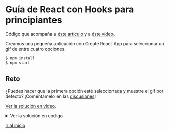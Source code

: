 # Guía de React con Hooks para principiantes

Código que acompaña a [éste artículo](https://antonio.laguna.es/posts/guia-react-para-principiantes-con-hooks/?utm_source=GitHub&utm_medium=Rama+Curso+React) y a [éste vídeo](https://www.youtube.com/watch?v=H_3IkTklcX8).

Creamos una pequeña aplicación con Create React App para seleccionar un gif de entre cuatro opciones.

```bash
$ npm install
$ npm start
```

## Reto 

¿Puedes hacer que la primera opción esté seleccionada y muestre el gif por defecto? ¡Coméntamelo en las [discusiones](https://github.com/Antonio-Laguna/curso-react/discussions)!

[Ver la solución en vídeo](https://www.youtube.com/watch?v=RZ6EVaxmtN4&t=1620s).

<details>
 <summary>Ver la solución en código</summary>

En App.js

```diff
function App() {
-  const [image, setImage] = useState(null);
+  const [image, setImage] = useState(gifs.dogs);

  return (
    <div>
      <form>
        <h1>¡Alégrate el día!</h1>

        <div className="fields">
-         <GifOption text="Gatos" onChange={() => setImage(gifs.cats)} />
+         <GifOption checked text="Gatos" onChange={() => setImage(gifs.cats)} />
          <GifOption text="Perros" onChange={() => setImage(gifs.dogs)} />
          <GifOption text="Nicholas Cage" onChange={() => setImage(gifs.cage)} />
          <GifOption text="Otro" onChange={() => setImage(gifs.other)} />
        </div>
        {image && (<img src={image} alt="" />)}
      </form>
    </div>
```

En GifOption.js

```diff
- export default function GifOption({ onChange, text }) {
+ export default function GifOption({ onChange, text, checked }) {
  return (
    <label>
-      <input type="radio" name="tipo" onChange={onChange} /> {text}
+      <input type="radio" name="tipo" checked={checked} onChange={onChange} /> {text}
    </label>
  );
}

GifOption.defaultProps = {
  checked: false
}
```
</details>

[Ir al inicio](https://github.com/Antonio-Laguna/curso-react)
